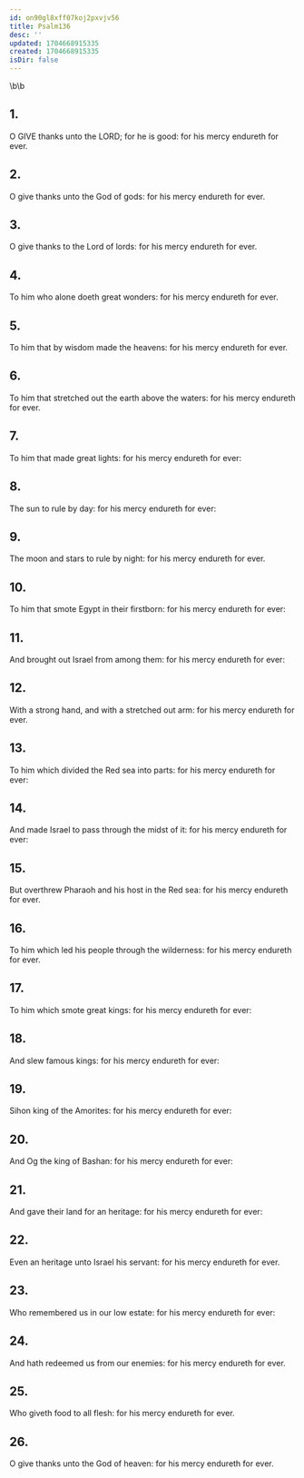 ```yaml
---
id: on90gl8xff07koj2pxvjv56
title: Psalm136
desc: ''
updated: 1704668915335
created: 1704668915335
isDir: false
---
```

\b\b
## 1.
O GIVE thanks unto the LORD; for he is good: for his mercy endureth for ever.
## 2.
O give thanks unto the God of gods: for his mercy endureth for ever.
## 3.
O give thanks to the Lord of lords: for his mercy endureth for ever.
## 4.
To him who alone doeth great wonders: for his mercy endureth for ever.
## 5.
To him that by wisdom made the heavens: for his mercy endureth for ever.
## 6.
To him that stretched out the earth above the waters: for his mercy endureth for ever.
## 7.
To him that made great lights: for his mercy endureth for ever:
## 8.
The sun to rule by day: for his mercy endureth for ever:
## 9.
The moon and stars to rule by night: for his mercy endureth for ever.
## 10.
To him that smote Egypt in their firstborn: for his mercy endureth for ever:
## 11.
And brought out Israel from among them: for his mercy endureth for ever:
## 12.
With a strong hand, and with a stretched out arm: for his mercy endureth for ever.
## 13.
To him which divided the Red sea into parts: for his mercy endureth for ever:
## 14.
And made Israel to pass through the midst of it: for his mercy endureth for ever:
## 15.
But overthrew Pharaoh and his host in the Red sea: for his mercy endureth for ever.
## 16.
To him which led his people through the wilderness: for his mercy endureth for ever.
## 17.
To him which smote great kings: for his mercy endureth for ever:
## 18.
And slew famous kings: for his mercy endureth for ever:
## 19.
Sihon king of the Amorites: for his mercy endureth for ever:
## 20.
And Og the king of Bashan: for his mercy endureth for ever:
## 21.
And gave their land for an heritage: for his mercy endureth for ever:
## 22.
Even an heritage unto Israel his servant: for his mercy endureth for ever.
## 23.
Who remembered us in our low estate: for his mercy endureth for ever:
## 24.
And hath redeemed us from our enemies: for his mercy endureth for ever.
## 25.
Who giveth food to all flesh: for his mercy endureth for ever.
## 26.
O give thanks unto the God of heaven: for his mercy endureth for ever.
